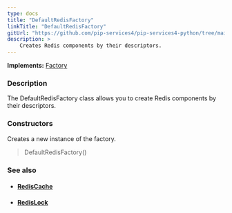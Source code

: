 ```yaml
---
type: docs
title: "DefaultRedisFactory"
linkTitle: "DefaultRedisFactory"
gitUrl: "https://github.com/pip-services4/pip-services4-python/tree/main/pip-services4-redis-python"
description: > 
    Creates Redis components by their descriptors.
---
```


**Implements:** [Factory](../../../components/build/factory)

### Description

The DefaultRedisFactory class allows you to create Redis components by their descriptors.

### Constructors

Creates a new instance of the factory.

> DefaultRedisFactory()


### See also
- #### [RedisCache](../../cache/redis_cache)
- #### [RedisLock](../../lock/redis_lock) 

